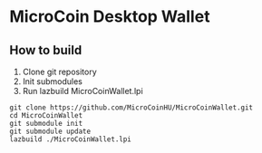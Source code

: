 # MicroCoin Desktop Wallet

## How to build

1. Clone git repository
2. Init submodules
3. Run lazbuild MicroCoinWallet.lpi

```Shell
git clone https://github.com/MicroCoinHU/MicroCoinWallet.git
cd MicroCoinWallet
git submodule init
git submodule update
lazbuild ./MicroCoinWallet.lpi
```
